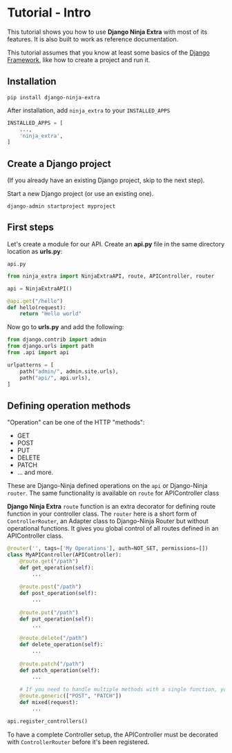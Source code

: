 # Tutorial - Intro

This tutorial shows you how to use **Django Ninja Extra** with most of its features. 
It is also built to work as reference documentation.

This tutorial assumes that you know at least some basics of the <a href="https://www.djangoproject.com/" target="_blank">Django Framework</a>, like how to create a project and run it.


## Installation

```
pip install django-ninja-extra
```

After installation, add `ninja_extra` to your `INSTALLED_APPS`

```Python 
INSTALLED_APPS = [
    ...,
    'ninja_extra',
]
```


## Create a Django project

(If you already have an existing Django project, skip to the next step).

Start a new Django project (or use an existing one).

```
django-admin startproject myproject
```


## First steps

Let's create a module for our API.  Create an **api.py** file in the same directory location as **urls.py**:


`api.py`


```Python
from ninja_extra import NinjaExtraAPI, route, APIController, router

api = NinjaExtraAPI()

@api.get("/hello")
def hello(request):
    return "Hello world"

```

Now go to **urls.py** and add the following:


```Python hl_lines="3 7"
from django.contrib import admin
from django.urls import path
from .api import api

urlpatterns = [
    path("admin/", admin.site.urls),
    path("api/", api.urls),
]
```

## Defining operation methods

"Operation" can be one of the HTTP "methods":

 - GET
 - POST
 - PUT
 - DELETE
 - PATCH
 - ... and more.

These are Django-Ninja defined operations on the `api` or Django-Ninja `router`. 
The same functionality is available on `route` for APIController class

**Django Ninja Extra** `route` function is an extra decorator for defining route function in your controller class.
The `router` here is a short form of `ControllerRouter`, an Adapter class to Django-Ninja Router but without operational functions. 
It gives you global control of all routes defined in an APIController class.

```Python
@router('', tags=['My Operations'], auth=NOT_SET, permissions=[])
class MyAPIController(APIController):
    @route.get("/path")
    def get_operation(self):
        ...
    
    @route.post("/path")
    def post_operation(self):
        ...
    
    @route.put("/path")
    def put_operation(self):
        ...
    
    @route.delete("/path")
    def delete_operation(self):
        ...
    
    @route.patch("/path")
    def patch_operation(self):
        ...
    
    # If you need to handle multiple methods with a single function, you can use the `generic` method as shown above
    @route.generic(["POST", "PATCH"]) 
    def mixed(request):
        ...

api.register_controllers()
```
To have a complete Controller setup, the APIController must be decorated with `ControllerRouter` before it's been registered.

